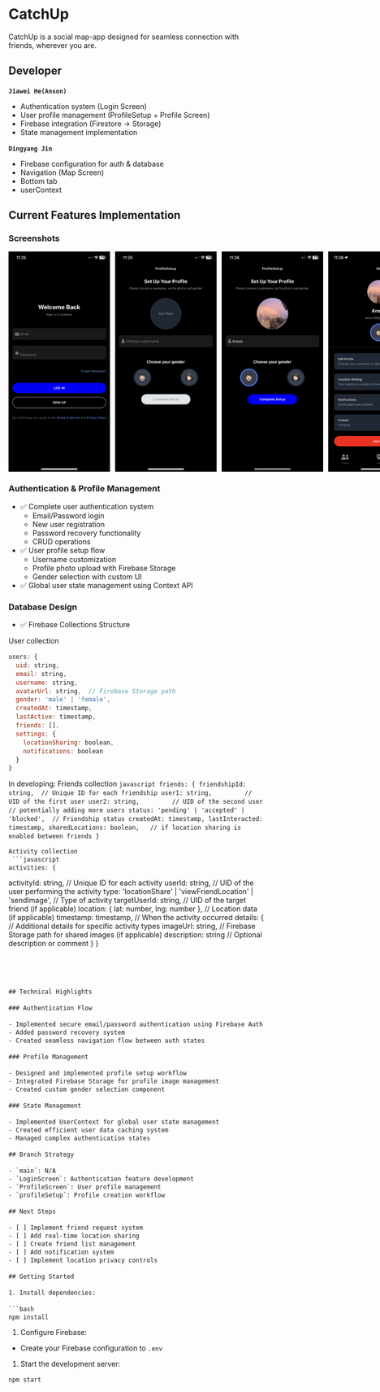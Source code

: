 # CatchUp

CatchUp is a social map-app designed for seamless connection with friends, wherever you are.

## Developer

**`Jiawei He(Anson)`**

- Authentication system (Login Screen)
- User profile management (ProfileSetup + Profile Screen)
- Firebase integration (Firestore -> Storage)
- State management implementation

**`Dingyang Jin`**
- Firebase configuration for auth & database
- Navigation (Map Screen)
- Bottom tab
- userContext
## Current Features Implementation

### Screenshots



<div style="display: flex; gap: 10px; margin-bottom: 20px;">
    <img src="/assets/docs/signup.jpg" width="200" alt="Login Screen"/>
    <img src="/assets/docs/profileSetup1.jpg" width="200" alt="Profile Setup 1"/>
    <img src="/assets/docs/profileSetup2.jpg" width="200" alt="Profile Setup 2"/>
    <img src="/assets/docs/profile.jpg" width="200" alt="Profile Screen"/>
</div>

### Authentication & Profile Management

- ✅ Complete user authentication system
  - Email/Password login
  - New user registration
  - Password recovery functionality
  - CRUD operations
- ✅ User profile setup flow
  - Username customization
  - Profile photo upload with Firebase Storage
  - Gender selection with custom UI
- ✅ Global user state management using Context API

### Database Design

- ✅ Firebase Collections Structure
    
User collection
  ```javascript
  users: {
    uid: string,
    email: string,
    username: string,
    avatarUrl: string,  // Firebase Storage path
    gender: 'male' | 'female',
    createdAt: timestamp,
    lastActive: timestamp,
    friends: [],
    settings: {
      locationSharing: boolean,
      notifications: boolean
    }
  }
  ```
  In developing:
  Friends collection
    ```javascript
  friends: {
  friendshipId: string,  // Unique ID for each friendship
  user1: string,         // UID of the first user
  user2: string,         // UID of the second user
    // potentially adding more users
  status: 'pending' | 'accepted' | 'blocked',  // Friendship status
  createdAt: timestamp,
  lastInteracted: timestamp,
  sharedLocations: boolean,   // if location sharing is enabled between friends
    }
    ```

    Activity collection
     ```javascript
    activities: {
  activityId: string,          // Unique ID for each activity
  userId: string,               // UID of the user performing the activity
  type: 'locationShare' | 'viewFriendLocation' | 'sendImage', // Type of activity
  targetUserId: string,         // UID of the target friend (if applicable)
  location: {
    lat: number,
    lng: number
  },                            // Location data (if applicable)
  timestamp: timestamp,         // When the activity occurred
  details: {                    // Additional details for specific activity types
    imageUrl: string,           // Firebase Storage path for shared images (if applicable)
    description: string         // Optional description or comment
  }
}
 ```

    


## Technical Highlights

### Authentication Flow

- Implemented secure email/password authentication using Firebase Auth
- Added password recovery system
- Created seamless navigation flow between auth states

### Profile Management

- Designed and implemented profile setup workflow
- Integrated Firebase Storage for profile image management
- Created custom gender selection component

### State Management

- Implemented UserContext for global user state management
- Created efficient user data caching system
- Managed complex authentication states

## Branch Strategy

- `main`: N/A
- `LoginScreen`: Authentication feature development
- `ProfileScreen`: User profile management
- `profileSetup`: Profile creation workflow

## Next Steps

- [ ] Implement friend request system
- [ ] Add real-time location sharing
- [ ] Create friend list management
- [ ] Add notification system
- [ ] Implement location privacy controls

## Getting Started

1. Install dependencies:

```bash
npm install
```

1. Configure Firebase:
  
- Create your Firebase configuration to `.env`

1. Start the development server:

```bash
npm start
```
